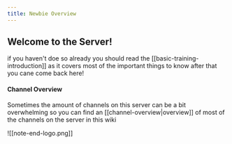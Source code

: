 ```yaml
---
title: Newbie Overview
---
```

## Welcome to the Server!

if you haven't doe so already you should read the [[basic-training-introduction]] as it covers most of the important things to know after that you cane come back here!

#### Channel Overview 
Sometimes the amount of channels on this server can be a bit overwhelming so you can find an [[channel-overview|overview]] of most of the channels on the server in this wiki 




![[note-end-logo.png]]